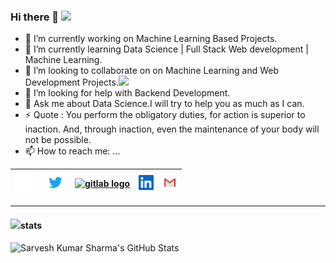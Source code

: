 ### Hi there 👋 <img src="https://github.com/TheDudeThatCode/TheDudeThatCode/blob/master/Assets/Earth.gif" width="24px">

<!--
**shsarv/shsarv** is a ✨ _special_ ✨ repository because its `README.md` (this file) appears on your GitHub profile.-->

<!--:heart: Programming | :black_heart: programming | :blue_heart: Anime-->

- 🔭 I’m currently working on Machine Learning Based Projects.
- 🌱 I’m currently learning Data Science | Full Stack Web development | Machine Learning.
- 👯 I’m looking to collaborate on on Machine Learning and Web Development Projects.<img src="https://media.giphy.com/media/WUlplcMpOCEmTGBtBW/giphy.gif" width="30">
- 🤔 I’m looking for help with Backend Development.
- 💬 Ask me about Data Science.I will try to help you as much as I can.
- ⚡ Quote : You perform the obligatory duties, for action is superior to inaction. And, through inaction, even the maintenance of your body will not be possible.
- 📫 How to reach me: ...

| [<img src="https://raw.githubusercontent.com/Delta456/Delta456/master/img/github.png" alt="github logo" width="34">](https://github.com/shsarv) |  [<img src="https://raw.githubusercontent.com/Delta456/Delta456/master/img/twitter.png" alt="twitter logo" width="34">](https://twitter.com/sarveshroli) |  [<img src="https://raw.githubusercontent.com/Delta456/Delta456/master/img/gitlab.png" alt="gitlab logo" width="24">](https://gitlab.com/shsarv) |  [<img src="https://github.com/Amchuz/Amchuz/blob/master/linkedin.jpeg" alt="linkedin logo" width="24">](https://www.linkedin.com//in/sarvesh-kumar-sharma-869a1b185/) |  [<img src="https://github.com/Amchuz/Amchuz/blob/master/gmail.jpeg" alt="gmail logo" width="24">](shsarv2001@gmail.com)
|---|---|---|---|---|

----

#### <img src="https://media.giphy.com/media/VgCDAzcKvsR6OM0uWg/giphy.gif" width="50">stats 

![Sarvesh Kumar Sharma's GitHub Stats](https://github-readme-stats.vercel.app/api?username=shsarv&hide=["stars"]&show_icons=true)

